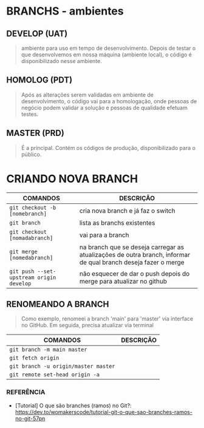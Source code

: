 # BRANCHS - ambientes
## DEVELOP (UAT)
> ambiente para uso em tempo de desenvolvimento. Depois de testar o que desenvolvemos em nossa máquina (ambiente local), o código é disponibilizado nesse ambiente.

## HOMOLOG (PDT)
> Após as alterações serem validadas em ambiente de desenvolvimento, o código vai para a homologação, onde pessoas de negócio podem validar a solução e pessoas de qualidade efetuam testes.

## MASTER (PRD)
> É a principal. Contém os códigos de produção, disponibilizado para o público.

# CRIANDO NOVA BRANCH

|COMANDOS| DESCRIÇÃO |
|--|--|
| `git checkout -b [nomebranch]` | cria nova branch e já faz o switch |
| `git branch` | lista as branchs existentes |
| `git checkout [nomadabranch]` | vai para a branch |
| `git merge [nomedabranch]`| na branch que se deseja carregar as atualizações de outra branch, informar de qual branch deseja fazer o merge|
| `git push --set-upstream origin develop` | não esquecer de dar o push depois do merge para atualizar no github |

## RENOMEANDO A BRANCH
> Como exemplo, renomeei a branch 'main' para 'master' via interface no GitHub. Em seguida, precisa atualizar via terminal

| COMANDOS | DESCRIÇÃO |
|--|--|
| `git branch -m main master` |  |
| `git fetch origin` |  |
| `git branch -u origin/master master` |  |
| `git remote set-head origin -a` |  |

### REFERÊNCIA
- [Tutorial] O que são branches (ramos) no Git?: https://dev.to/womakerscode/tutorial-git-o-que-sao-branches-ramos-no-git-57pn
